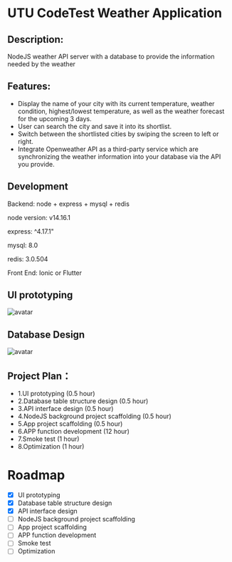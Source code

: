 # UTU CodeTest Weather Application

## Description:

NodeJS weather API server with a database to provide the information needed by the weather

## Features:

- Display the name of your city with its current temperature, weather condition,
  highest/lowest temperature, as well as the weather forecast for the upcoming 3 days.
- User can search the city and save it into its shortlist.
- Switch between the shortlisted cities by swiping the screen to left or right.
- Integrate Openweather API as a third-party service which are synchronizing the weather information
  into your database via the API you provide.

## Development

Backend:
node + express + mysql + redis

node version: v14.16.1

express: ^4.17.1"

mysql: 8.0

redis: 3.0.504

Front End:
Ionic or Flutter

## UI prototyping
![avatar](https://www.imageoss.com/images/2021/04/15/UTUCodeTestWeathere15970169a3f5d2f.png)

## Database Design
![avatar](https://www.imageoss.com/images/2021/04/15/DBTables625c6c7e88ae2e0f.png)
 
## Project Plan：
- 1.UI prototyping (0.5 hour)
- 2.Database table structure design (0.5 hour)
- 3.API interface design  (0.5 hour)
- 4.NodeJS background project scaffolding  (0.5 hour)
- 5.App project scaffolding  (0.5 hour)
- 6.APP function development  (12 hour)
- 7.Smoke test  (1 hour)
- 8.Optimization (1 hour)

# Roadmap
- [x] UI prototyping
- [x] Database table structure design
- [x] API interface design
- [ ] NodeJS background project scaffolding
- [ ] App project scaffolding
- [ ] APP function development
- [ ] Smoke test
- [ ] Optimization